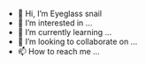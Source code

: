 - 👋 Hi, I’m Eyeglass snail
- 👀 I’m interested in ...
- 🌱 I’m currently learning ...
- 💞️ I’m looking to collaborate on ...
- 📫 How to reach me ...

<!---
 Eyeglass snail is a ✨ special ✨ repository because its `README.md` (this file) appears on your GitHub profile.
You can click the Preview link to take a look at your changes.
--->
